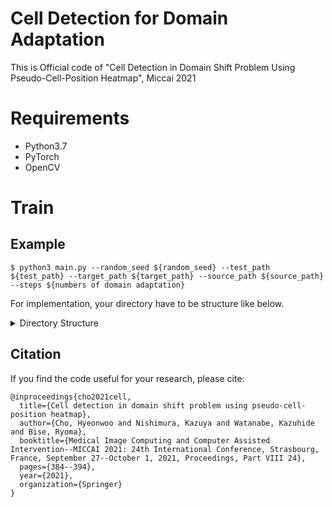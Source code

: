 # Cell Detection for Domain Adaptation
This is Official code of "Cell Detection in Domain Shift Problem Using Pseudo-Cell-Position Heatmap", Miccai 2021

# Requirements
- Python3.7
- PyTorch
- OpenCV

# Train

## Example
```
$ python3 main.py --random_seed ${random_seed} --test_path ${test_path} --target_path ${target_path} --source_path ${source_path} --steps ${numbers of domain adaptation}
```


For implementation, your directory have to be structure like below.

<details>
<summary>Directory Structure</summary>


# Directory Structure
```
├── All_fscore.py
├── Data
│   ├── seq2
│   │   ├── gt
│   │   │   ├── seq2_00000_000_000.tif
│   │   │   ├── seq2_00000_000_001.tif
│   │   │   ├── seq2_00000_000_002.tif
│   │ 	│   │ 		.
│   │   │   │ 		.
│   │   │   │ 		.
│   │   │   │ 
│   │   │   ├── seq2_00099_007_006.tif
│   │   │   ├── seq2_00099_007_007.tif
│   │   │   ├── seq2_00099_007_008.tif
│   │   │   └── seq2_00099_007_009.tif
│   │   └── ori
│   │       ├── seq2_00000_000_000.tif
│   │       ├── seq2_00000_000_001.tif
│   │       ├── seq2_00000_000_002.tif
│   │       ├── seq2_00000_000_003.tif
			.
			.
			.

│   │       ├── seq2_00099_007_006.tif
│   │       ├── seq2_00099_007_007.tif
│   │       ├── seq2_00099_007_008.tif
│   │       └── seq2_00099_007_009.tif
│   └── test_seq6
│       ├── gt
│       │   ├── 00000.tif
│       │   ├── 00001.tif
│       │   ├── 00002.tif
		  .
		  .
		  .
│       
│       │   ├── 00098.tif
│       │   └── 00099.tif
│       └── ori
│           ├── 00000.tif
│           ├── 00001.tif
                  .
		  .
                  .
│           ├── 00098.tif
│           └── 00099.tif
├── Detection
│   ├── detection
│   │   ├── custom_loss.py
│   │   ├── detection_eval.py
│   │   ├── __init__.py
│   ├── fscore.py
│   ├── networks
│   │   ├── __init__.py
│   │   ├── network_model.py
│   │   ├── network_parts.py
│   ├── predict.py
│   ├── train.py
│   └── utils
│       ├── color.csv
│       ├── for_review.py
│       ├── __init__.py
│       ├── load.py
│       ├── matching.py
├── Discriminator
│   ├── Dataaugmentation.py
│   ├── distribution_sigmoid.py
│   ├── entropy_image_level.py
│   ├── eval.py
│   ├── __init__.py
│   ├── load.py
│   ├── predict.py
│   ├── resnet_dropout.py
│   ├── train.py
│   └── utils.py
├── main.py
├── Model
│   ├── Detection
│   │   └── step0
│   └── Discriminator
│       └── step0
```

</details>

## Citation
If you find the code useful for your research, please cite:
```
@inproceedings{cho2021cell,
  title={Cell detection in domain shift problem using pseudo-cell-position heatmap},
  author={Cho, Hyeonwoo and Nishimura, Kazuya and Watanabe, Kazuhide and Bise, Ryoma},
  booktitle={Medical Image Computing and Computer Assisted Intervention--MICCAI 2021: 24th International Conference, Strasbourg, France, September 27--October 1, 2021, Proceedings, Part VIII 24},
  pages={384--394},
  year={2021},
  organization={Springer}
}